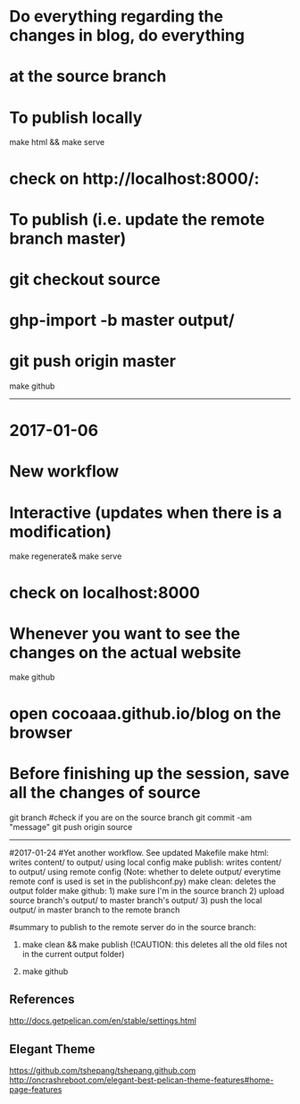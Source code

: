 # Do everything regarding the changes in blog, do everything
# at the source branch
# To publish locally
make html && make serve
# check on http://localhost:8000/:

# To publish (i.e. update the remote branch master)
# git checkout source
# ghp-import -b master output/
# git push origin master
make github

---
# 2017-01-06
# New workflow
# Interactive (updates when there is a modification)
make regenerate&
make serve
# check on localhost:8000

# Whenever you want to see the changes on the actual website
make github
# open cocoaaa.github.io/blog on the browser

# Before finishing up the session, save all the changes of source
git branch #check if you are on the source branch
git commit -am "message"
git push origin source

---
#2017-01-24 
#Yet another workflow. See updated Makefile
make html: writes content/ to output/ using local config
make publish: writes content/ to output/ using remote config
(Note: whether to delete output/ everytime remote conf is used
        is set in the publishconf.py)
make clean: deletes the output folder
make github: 1) make sure I'm in the source branch
             2) upload source branch's output/ to master branch's output/
             3) push the local output/ in master branch to the remote branch

#summary
to publish to the remote server do in the source branch:
1) make clean && make publish 
(!CAUTION: this deletes all the old files not in the current output folder)
                        
2) make github


## References
http://docs.getpelican.com/en/stable/settings.html

## Elegant Theme
https://github.com/tshepang/tshepang.github.com
http://oncrashreboot.com/elegant-best-pelican-theme-features#home-page-features